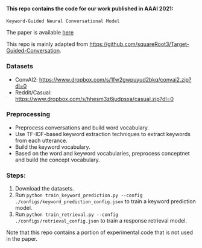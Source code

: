 
#### This repo contains the code for our work published in AAAI 2021: 

`Keyword-Guided Neural Conversational Model`

The paper is available [here](https://arxiv.org/abs/2012.08383)

This repo is mainly adapted from https://github.com/squareRoot3/Target-Guided-Conversation.

### Datasets
- ConvAI2: https://www.dropbox.com/s/1fw2gwpuyud2bkq/convai2.zip?dl=0
- Reddit/Casual: https://www.dropbox.com/s/hhesm3z6judpsxa/casual.zip?dl=0

### Preprocessing
- Preprocess conversations and build word vocabulary.
- Use TF-IDF-based keyword extraction techniques to extract keywords from each utterance.
- Build the keyword vocabulary.
- Based on the word and keyword vocabularies, preprocess conceptnet and build the concept vocabulary.

### Steps:
1. Download the datasets.
2. Run `python train_keyword_prediction.py --config ./configs/keyword_prediction_config.json` to train a keyword prediction model.
3. Run `python train_retrieval.py --config ./configs/retrieval_config.json` to train a response retrieval model.

Note that this repo contains a portion of experimental code that is not used in the paper. 
